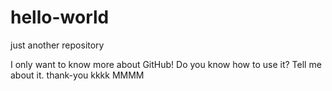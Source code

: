 # hello-world
just another repository

I only want to know more about GitHub!
Do you know how to use it?
Tell me about it.
thank-you
kkkk
MMMM